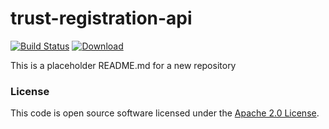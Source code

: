 
# trust-registration-api

[![Build Status](https://travis-ci.org/hmrc/trust-registration-api.svg?branch=master)](https://travis-ci.org/hmrc/trust-registration-api) [ ![Download](https://api.bintray.com/packages/hmrc/releases/trust-registration-api/images/download.svg) ](https://bintray.com/hmrc/releases/trust-registration-api/_latestVersion)

This is a placeholder README.md for a new repository

### License

This code is open source software licensed under the [Apache 2.0 License]("http://www.apache.org/licenses/LICENSE-2.0.html").
    